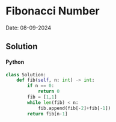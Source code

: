 
# Fibonacci Number

Date: 08-09-2024

## Solution
#### Python
```python
class Solution:
    def fib(self, n: int) -> int:
        if n == 0:
            return 0
        fib = [1,1]
        while len(fib) < n:
            fib.append(fib[-2]+fib[-1])
        return fib[n-1]
```
        
